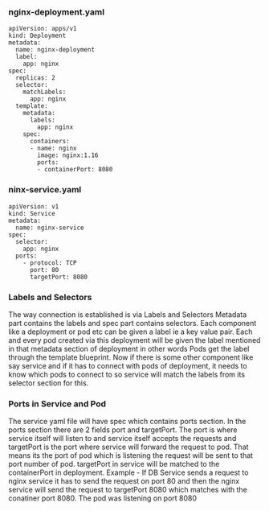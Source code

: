 ### nginx-deployment.yaml
```
apiVersion: apps/v1
kind: Deployment
metadata:
  name: nginx-deployment
  label:
    app: nginx
spec:
  replicas: 2
  selector:
    matchLabels:
      app: nginx
  template:
    metadata:
      labels:
        app: nginx
    spec:
      containers:
      - name: nginx
        image: nginx:1.16
        ports:
        - containerPort: 8080

```

### ninx-service.yaml
```
apiVersion: v1
kind: Service
metadata:
  name: nginx-service
spec:
  selector:
    app: nginx
  ports:
    - protocol: TCP
      port: 80
      targetPort: 8080

```


### Labels and Selectors

The way connection is established is via Labels and Selectors 
Metadata part contains the labels and spec part contains selectors. Each component like a deployment or pod etc can be given a label ie a key value pair. Each and every pod created via this deployment will be given the label mentioned in that metadata section of deployment in other words Pods get the label through the template blueprint. Now if there is some other component like say service and if it has to connect with pods of deployment, it needs to know which pods to connect to so service will match the labels from its selector section for this. 


### Ports in Service and Pod

The service yaml file will have spec which contains ports section. In the ports section there are 2 fields port and targetPort. 
The port is where service itself will listen to and service itself accepts the requests and targetPort is the port where service will forward the request to pod. That means its the port of pod which is listening the request will be sent to that port number of pod. targetPort in service will be matched to the containerPort in deployment. 
Example - If DB Service sends a request to nginx service it has to send the request on port 80 and then the nginx service will send the request to targetPort 8080 which matches with the conatiner port 8080. The pod was listening on port 8080 
